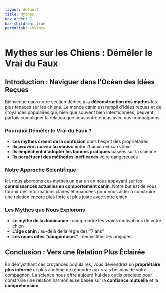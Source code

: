 ```yaml
---
layout: default
title: Mythes
nav_order: 7
has_children: true
permalink: /mythes
---
```


# **Mythes sur les Chiens : Démêler le Vrai du Faux**

## **Introduction : Naviguer dans l'Océan des Idées Reçues**

Bienvenue dans notre section dédiée à la **déconstruction des mythes** les plus tenaces sur les chiens. Le monde canin est rempli d'idées reçues et de croyances populaires qui, bien que souvent bien intentionnées, peuvent parfois compliquer la relation que nous entretenons avec nos compagnons.

### **Pourquoi Démêler le Vrai du Faux ?**

* **Les mythes créent de la confusion** dans l'esprit des propriétaires
* **Ils peuvent nuire à la relation** entre l'humain et son chien
* **Ils empêchent d'adopter les bonnes pratiques** basées sur la science
* **Ils perpétuent des méthodes inefficaces** voire dangereuses

### **Notre Approche Scientifique**

Ici, nous abordons ces mythes un par un en nous appuyant sur les **connaissances actuelles en comportement canin**. Notre but est de vous fournir des informations claires et nuancées pour vous aider à construire une relation encore plus forte et plus juste avec votre chien.

### **Les Mythes que Nous Explorons**

* **Le mythe de la dominance** : comprendre les vraies motivations de votre chien
* **L'âge canin** : au-delà de la règle des "7 ans"
* **Les races dites "dangereuses"** : démystifier les préjugés

## **Conclusion : Vers une Relation Plus Éclairée**

En démystifiant ces croyances populaires, vous deviendrez un **propriétaire plus informé** et plus à même de répondre aux vrais besoins de votre compagnon. La science nous offre aujourd'hui des outils précieux pour construire une relation harmonieuse basée sur la **confiance mutuelle** et la **compréhension**.

